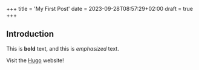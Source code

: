 +++
title = 'My First Post'
date = 2023-09-28T08:57:29+02:00
draft = true
+++
## Introduction

This is **bold** text, and this is *emphasized* text.

Visit the [Hugo](https://gohugo.io) website!